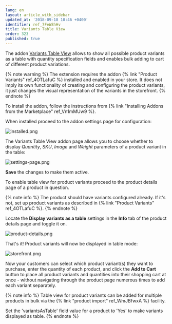```yaml
---
lang: en
layout: article_with_sidebar
updated_at: '2018-09-18 10:46 +0400'
identifier: ref_7FeW8hHv
title: Variants Table View
order: 323
published: true
---
```

The addon [Variants Table View](https://market.x-cart.com/addons/variants-table-view.html "Variants Table View") allows to show all possible product variants as a table with quantity specification fields and enables bulk adding to cart of different product variations. 

{% note warning %}
The extension requires the addon {% link "Product Variants" ref_4OTLafuC %} installed and enabled in your store. It does not imply its own functionality of creating and configuring the product variants, it just changes the visual representation of the variants in the storefront.
{% endnote %}

To install the addon, follow the instructions from {% link "Installing Addons from the Marketplace" ref_Vn1mMUw9 %}.

When installed proceed to the addon settings page for configuration:

![installed.png]({{site.baseurl}}/attachments/ref_7FeW8hHv/installed.png)

The Variants Table View addon page allows you to choose whether to display _Quantity_, _SKU_, _Image_ and _Weight_ parameters of a product variant in the table:

![settings-page.png]({{site.baseurl}}/attachments/ref_7FeW8hHv/settings-page.png)

**Save** the changes to make them active.

To enable table view for product variants proceed to the product details page of a product in question. 

{% note info %}
The product should have variants configured already. If it's not, set up product variants as described in {% link "Product Variants" ref_4OTLafuC %}.
{% endnote %}

Locate the **Display variants as a table** settings in the **Info** tab of the product details page and toggle it on. 

![product-details.png]({{site.baseurl}}/attachments/ref_7FeW8hHv/product-details.png)

That's it! Product variants will now be displayed in table mode:

![storefront.png]({{site.baseurl}}/attachments/ref_7FeW8hHv/storefront.png)

Now your customers can select which product variant(s) they want to purchase, enter the quantity of each product, and click the **Add to Cart** button to place all product variants and quantities into their shopping cart at once - without navigating through the product page numerous times to add each variant separately.

{% note info %}
Table view for product variants can be added for multiple products in bulk via the {% link "product import" ref_WmJBfwxA %} facility. 

Set the 'variantsAsTable' field value for a product to 'Yes' to make variants displayed as table.
{% endnote %}

